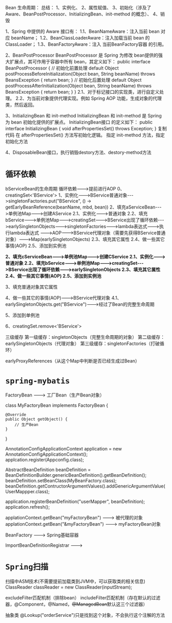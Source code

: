Bean 生命周期：
总结：
1、实例化、
2、属性赋值、
3、初始化（涉及了 Aware、BeanPostProcessor、InitializingBean、init-method 的概念）、
4、销毁


1、Spring 中提供的 Aware 接口有：
    1.1、BeanNameAware：注入当前 bean 对应 beanName；
    1.2、BeanClassLoaderAware：注入加载当前 bean 的 ClassLoader；
    1.3、BeanFactoryAware：注入 当前BeanFactory容器 的引用。

2、BeanPostProcessor
    BeanPostProcessor 是 Spring 为修改 bean提供的强大扩展点，其可作用于容器中所有 bean，其定义如下：
    public interface BeanPostProcessor { 
    // 初始化前置处理 default Object postProcessBeforeInitialization(Object bean, String beanName) throws BeansException { return bean; } 
    // 初始化后置处理 default Object postProcessAfterInitialization(Object bean, String beanName) throws BeansException { return bean; } }
    2.1、对于标记接口的实现类，进行自定义处理。
    2.2、为当前对象提供代理实现。例如 Spring AOP 功能，生成对象的代理类，然后返回。

3、InitializingBean 和 init-method
    InitializingBean 和 init-method 是 Spring 为 bean 初始化提供的扩展点。
    InitializingBean接口 的定义如下：
    public interface InitializingBean { void afterPropertiesSet() throws Exception; } 复制代码
    在 afterPropertiesSet() 方法写初始化逻辑。
    指定 init-method 方法，指定初始化方法

4、DisposableBean接口，执行销毁destory方法、destory-method方法

# `循环依赖`
bServiceBean的生命周期
循环依赖--->提前进行AOP
0、creatingSet<'BService'>
1、实例化--->BService普通对象--->singletonFactories.put("BService", () -> getEarlyBeanReference(beanName, mbd, bean))
2、填充aServiceBean--->单例池Map--->创建AService
    2.1、实例化--->普通对象
    2.2、填充bService--->单例池Map--->creatingSet--->BService出现了循环依赖--->earlySingletonObjects--->singletonFactories--->lambda表达式--->执行lambda表达式
    --->AOP--->BService代理对象（需要先获得BService普通对象）--->Map(earlySingletonObjects)
    2.3、填充其它属性
    2.4、做一些其它事情(AOP)
    2.5、添加到实例池

**2、填充cServiceBean--->单例池Map--->创建CService
    2.1、实例化--->普通对象
    2.2、填充bService--->单例池Map--->creatingSet--->BService出现了循环依赖--->earlySingletonObjects
    2.3、填充其它属性
    2.4、做一些其它事情(AOP)
    2.5、添加到实例池**

3、填充普通对象其它属性

4、做一些其它的事情(AOP)--->BService代理对象
    4.1、earlySingletonObjects.get("BService")--->经过了Bean的完整生命周期

5、添加到单例池

6、creatingSet.remove<'BService'>

三级缓存
第一级缓存：singletonObjects（完整生命周期的对象）
第二级缓存：earlySingletonObjects（代理对象）
第三级缓存：singletonFactories（打破循环）

earlyProxyReferences（从这个Map中判断是否已经生成过Bean）

# `spring-mybatis`

FactoryBean ---> 工厂Bean（生产Bean对象）

class MyFactoryBean implements FactoryBean {

    @Override
    public Object getObject() {
        // 生产Bean
    }
    
}


AnnotationConfigApplicationContext application = new AnnotationConfigApplicationContext();
applcation.register(Appconfig.class);

AbstractBeanDefinition beanDefinition = BeanDefinitionBuilder.genericBeanDefinition().getBeanDefinition();
beanDefinition.setBeanClass(MyBeanFactory.class);
beanDefinition.getContructorArgumentValues().addGenericArgumentValue(UserMappper.class);

application.registerBeanDefinition("userMapper", beanDefinition);
application.refresh();

applationContext.getBean("myFactoryBean") ---> 被代理的对象
applationContext.getBean("&myFactoryBean") ---> myFactoryBean对象

BeanFactory ---> Spring基础容器

ImportBeanDefinitionRegistrar --->

# `Spring扫描`

扫描中ASM技术(不需要提前加载类到JVM中，可以获取类的相关信息)
ClassReader classReader = new ClassReader(inputStream);

excludeFilter匹配机制（排除bean）
includeFilter匹配机制（存在默认的过滤器，@Component，@Named，~~@ManagedBean~~默认这三个过滤器）

抽象类 
@Lookup("orderService")只是找到这个对象，不会执行这个注解的方法


